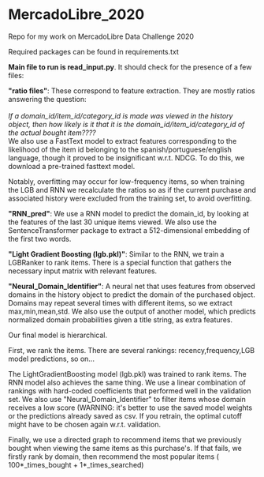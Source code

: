 # MercadoLibre_2020
Repo for my work on MercadoLibre Data Challenge 2020 

Required packages can be found in requirements.txt

<b>Main file to run is read_input.py</b>. It should check for the presence of a few files:

<b>"ratio files"</b>: These correspond to feature extraction. They are mostly ratios answering the question:<br><br>
<i>If a domain_id/item_id/category_id is made was viewed in the history object, then how likely is it that it is
the  domain_id/item_id/category_id  of the actual bought item???? </i><br>
  We also use a FastText model to extract features corresponding to the likelihood
of the item id belonging to the spanish/portuguese/english language, though it proved to be insignificant w.r.t. NDCG. To do this, we download a pre-trained fasttext model.

Notably, overfitting may occur for low-frequency items, so when training the LGB and RNN we recalculate the ratios 
so as if the current purchase and associated history were excluded from the training set, to avoid overfitting.

<b>"RNN_pred"</b>: We use a RNN model to predict the domain_id, by looking at the features of the last 30 unique items viewed. We also use the SentenceTransformer
package to extract a 512-dimensional embedding of the first two words.


<b>"Light Gradient Boosting (lgb.pkl)"</b>: Similar to the RNN, we train a LGBRanker to rank items. There is a special function that gathers the necessary input matrix with relevant features.

<b>"Neural_Domain_Identifier"</b>: A neural net that uses features from observed domains in the history object to predict the domain of the purchased object. Domains may repeat
several times with different items, so we extract max,min,mean,std. We also use the output of another model, which predicts normalized domain probabilities given a title string,
as extra features.

Our final model is hierarchical.

First, we rank the items. There are several rankings: recency,frequency,LGB model predictions, so on...

The LightGradientBoosting model (lgb.pkl) was trained to rank items. The RNN model also achieves the same thing.
We use a linear combination of rankings with hard-coded coefficients that performed well in the validation set. We also use "Neural_Domain_Identifier" to filter items whose domain receives a low score
(WARNING: it's better to use the saved model weights or the predictions already saved as csv. If you retrain, the optimal cutoff might have to be chosen again w.r.t. validation.

Finally, we use a directed graph to recommend items that we previously bought when viewing the same items as this purchase's. If that fails, we firstly rank by domain,
then recommend the most popular items ( 100*_times_bought + 1*_times_searched)





